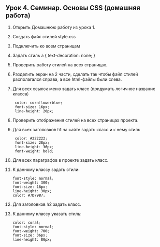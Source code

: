 ## Урок 4. Семинар. Основы CSS (домашняя работа)
1. Открыть Домашнюю работу из урока 1.
2. Создать файл стилей style.css
3. Подключить ко всем страницам
4. Задать стиль a { text-decoration: none; }
5. Проверить работу стилей на всех страницах.
6. Разделить экран на 2 части, сделать так чтобы файл стилей располагался справа, а все html-файлы были слева.
7. Для всех ссылок меню задать класс (придумать логичное название класса)
        
        color: cornflowerblue;
        font-size: 16px;
        line-height: 20px;
        
8. Проверить отображения стилей на всех страницах проекта.
9. Для всех заголовков h1 на сайте задать класс и к нему стиль
        
        color: #222222; 
        font-size: 28px;
        line-height: 36px;
        font-weight: bold;
10. Для всех параграфов в проекте задать класс.
11. К данному классу задать стили:
        
        font-style: normal;
        font-weight: 300;
        font-size: 18px;
        line-height: 30px;
        color: #7D7987;
12. Для заголовков h2 задать класс.
13. К данному классу указать стиль:

        color: coral;
        font-style: normal;
        font-weight: 700;
        font-size: 36px;
        line-height: 80px;